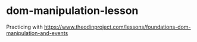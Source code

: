 # dom-manipulation-lesson

Practicing with https://www.theodinproject.com/lessons/foundations-dom-manipulation-and-events
